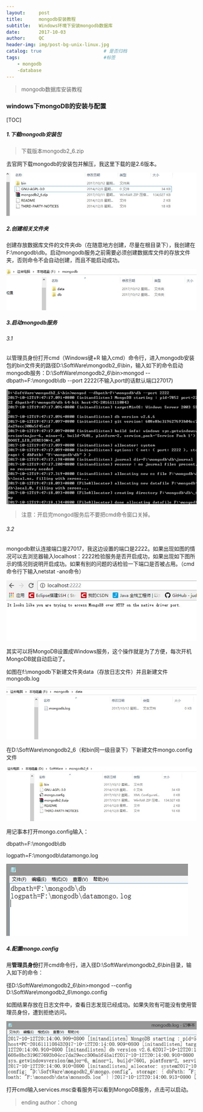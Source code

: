 ```yaml
---
layout:     post                   
title:      mongodb安装教程
subtitle:   Windows环境下安装mongodb数据库
date:       2017-10-03             
author:     QC                      
header-img: img/post-bg-unix-linux.jpg    
catalog: true                       # 是否归档
tags:                               #标签
    - mongodb
    -database
--- 
```

>mongodb数据库安装教程
### windows下mongoDB的安装与配置

[TOC]

#####  1.下载mongodb安装包

> 下载版本mongodb2_6.zip

去官网下载mongodb的安装包并解压，我这里下载的是2.6版本。

![](img/mongodb安装包.JPG)

##### 2.创建相关文件夹

创建存放数据库文件的文件夹db（在随意地方创建，尽量在根目录下），我创建在F:\mongodb\db。启动mongodb服务之前需要必须创建数据库文件的存放文件夹，否则命令不会自动创建，而且不能启动成功。

![](img/创建db文件夹.jpg)

##### 3.启动mongodb服务

###### 3.1 

以管理员身份打开cmd（Windows键+R 输入cmd）命令行，进入mongodb安装包的bin文件夹的路径D:\SoftWare\mongodb2_6\bin，输入如下的命令启动mongodb服务：D:\SoftWare\mongodb2_6\bin>mongod --dbpath=F:\mongodb\db --port 2222(不输入port的话默认端口27017)

![](img/开启mongd服务.JPG)

> 注意：开启完mongod服务后不要把cmd命令窗口关掉。

###### 3.2

mongodb默认连接端口是27017，我这边设置的端口是2222。如果出现如图的情况可以去浏览器输入localhost：2222检验服务是否开启成功，如果出现如下图所示的情况则说明开启成功。如果有别的问题的话检验一下端口是否被占用。（cmd命令行下输入netstat -ano命令）

![](img/检验mongd服务.jpg)

其实可以将MongoDB设置成Windows服务，这个操作就是为了方便，每次开机MongoDB就自动启动了。

如图在f:\mongodb下新建文件夹data（存放日志文件）并且新建文件mongodb.log

![](img/mongodblog文件.jpg)

在D:\SoftWare\mongodb2_6（和bin同一级目录下）下新建文件mongo.config文件

![](img/新建mongoconfig文件.jpg)

用记事本打开mongo.config输入：

dbpath=F:\mongodb\db

logpath=F:\mongodb\datamongo.log  

![](img/配置mongoconfig.jpg)

##### 4.配置mongo.config

用**管理员身份**打开cmd命令行，进入径D:\SoftWare\mongodb2_6\bin目录，输入如下的命令：

径D:\SoftWare\mongodb2_6\bin>mongod --config D:\SoftWare\mongodb2_6\mongo.config 

如图结果存放在日志文件中，查看日志发现已经成功。如果失败有可能没有使用管理员身份，遭到拒绝访问。

![](img/日志文件.jpg)

打开cmd输入services.msc查看服务可以看到MongoDB服务，点击可以启动。

> ending  author：chong

